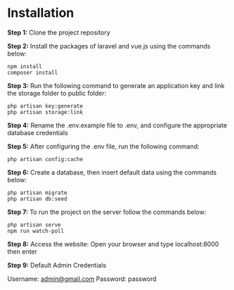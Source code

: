 # Installation

**Step 1:** Clone the project repository

**Step 2:**  Install the packages of laravel and vue.js using the commands below:
```
npm install
composer install
```
**Step 3:** Run the following command to generate an application key and link the storage folder to public folder:
```
php artisan key:generate
php artisan storage:link
```

**Step 4:** Rename the .env.example file to .env, and configure the appropriate database credentials

**Step 5:** After configuring the .env file, run the following command:
```
php artisan config:cache
```
**Step 6:** Create a database, then insert default data using the commands below:
```
php artisan migrate
php artisan db:seed
```
**Step 7:** To run the project on the server follow the commands below:
```
php artisan serve
npm run watch-poll
```
**Step 8:** Access the website:
Open your browser and type localhost:8000 then enter

**Step 9:** Default Admin Credentials

Username: admin@gmail.com
Password: password
